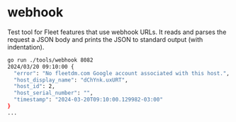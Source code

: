 # webhook

Test tool for Fleet features that use webhook URLs.
It reads and parses the request a JSON body and prints the JSON to standard output (with indentation).

```sh
go run ./tools/webhook 8082
2024/03/20 09:10:00 {
  "error": "No fleetdm.com Google account associated with this host.",
  "host_display_name": "dChYnk.uxURT",
  "host_id": 2,
  "host_serial_number": "",
  "timestamp": "2024-03-20T09:10:00.129982-03:00"
}
...
```
